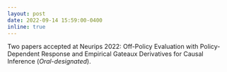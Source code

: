 ```yaml
---
layout: post
date: 2022-09-14 15:59:00-0400
inline: true
---
```


Two papers accepted at Neurips 2022: Off-Policy Evaluation with Policy-Dependent Response and Empirical Gateaux Derivatives for Causal Inference (_Oral-designated_). 
